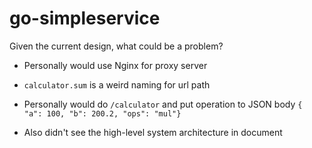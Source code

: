 # go-simpleservice

Given the current design, what could be a problem? 

- Personally would use Nginx for proxy server

- `calculator.sum` is a weird naming for url path

- Personally would do `/calculator` and put operation to JSON body `{ "a": 100, "b": 200.2, "ops": "mul"}` 

- Also didn't see the high-level system architecture in document

